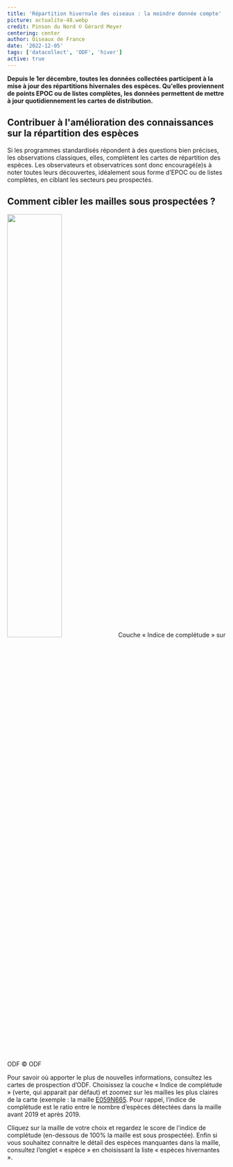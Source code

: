 ```yaml
---
title: 'Répartition hivernale des oiseaux : la moindre donnée compte'
picture: actualite-48.webp
credit: Pinson du Nord © Gérard Meyer
centering: center
author: Oiseaux de France
date: '2022-12-05'
tags: ['datacollect', 'ODF', 'hiver']
active: true
---
```


**Depuis le 1er décembre, toutes les données collectées participent à la mise à jour des répartitions hivernales des espèces. Qu'elles proviennent de points EPOC ou de listes complètes, les données permettent de mettre à jour quotidiennement les cartes de distribution.**

## Contribuer à l'amélioration des connaissances sur la répartition des espèces

Si les programmes standardisés répondent à des questions bien précises, les observations classiques, elles, complètent les cartes de répartition des espèces. Les observateurs et observatrices sont donc encouragé(e)s à noter toutes leurs découvertes, idéalement sous forme d’EPOC ou de listes complètes, en ciblant les secteurs peu prospectés.

## Comment cibler les mailles sous prospectées ?

<img class="InformativePagePicture" style="width: 50%" src="/news/actualite-48-carte-mailles-sous-prospectees.webp"/>
<span class="InformativePagePictureLegend">Couche « Indice de complétude » sur ODF © ODF</span>

Pour savoir où apporter le plus de nouvelles informations, consultez les
cartes de prospection d’ODF.
Choisissez la couche « Indice de complétude » (verte, qui apparait par défaut) et zoomez sur les mailles les plus claires de la carte (exemple : la maille [E059N665](https://www.oiseauxdefrance.org/prospecting?area=10kmL93E059N665&type=ATLAS_GRID).
Pour rappel, l’indice de complétude est le ratio entre le nombre d’espèces détectées dans la maille avant 2019 et après 2019.

Cliquez sur la maille de votre choix et regardez le score de l’indice de complétude (en-dessous de 100% la maille est sous prospectée). Enfin si vous souhaitez connaitre le détail des espèces manquantes dans la maille, consultez l’onglet « espèce » en choisissant la liste « espèces hivernantes ».
